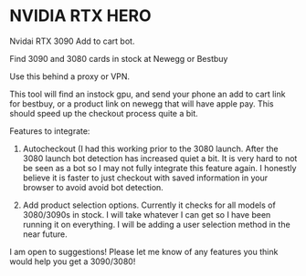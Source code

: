 # NVIDIA RTX HERO 
 Nvidai RTX 3090 Add to cart bot.
 
Find 3090 and 3080 cards in stock at Newegg or Bestbuy

Use this behind a proxy or VPN. 

This tool will find an instock gpu, and send your phone an add to cart link for bestbuy, or a product link on newegg that will have apple pay. This should speed up the checkout process quite a bit. 

Features to integrate:
1. Autocheckout (I had this working prior to the 3080 launch. After the 3080 launch bot detection has increased quiet a bit. It is very hard to not be seen as a bot so I may not fully integrate this feature again. I honestly believe it is faster to just checkout with saved information in your browser to avoid avoid bot detection. 

2. Add product selection options. Currently it checks for all models of 3080/3090s in stock. I will take whatever I can get so I have been running it on everything. I will be adding a user selection method in the near future.

I am open to suggestions! Please let me know of any features you think would help you get a 3090/3080!
